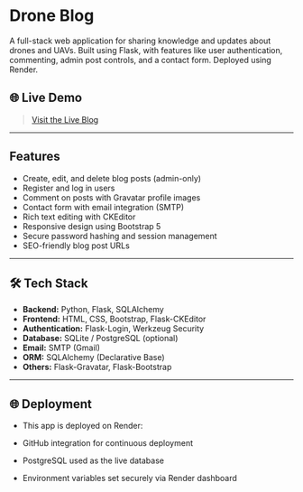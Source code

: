 #  Drone Blog
A full-stack web application for sharing knowledge and updates about drones and UAVs. Built using Flask, with features like user authentication, commenting, admin post controls, and a contact form. Deployed using Render.

## 🌐 Live Demo

> [Visit the Live Blog](https://bala-blog-9no5.onrender.com/)  


---

##  Features

-  Create, edit, and delete blog posts (admin-only)
-  Register and log in users
-  Comment on posts with Gravatar profile images
-  Contact form with email integration (SMTP)
-  Rich text editing with CKEditor
-  Responsive design using Bootstrap 5
-  Secure password hashing and session management
- SEO-friendly blog post URLs

---

## 🛠 Tech Stack

- **Backend:** Python, Flask, SQLAlchemy
- **Frontend:** HTML, CSS, Bootstrap, Flask-CKEditor
- **Authentication:** Flask-Login, Werkzeug Security
- **Database:** SQLite / PostgreSQL (optional)
- **Email:** SMTP (Gmail)
- **ORM:** SQLAlchemy (Declarative Base)
- **Others:** Flask-Gravatar, Flask-Bootstrap

---
## 🌐 Deployment
- This app is deployed on Render:

- GitHub integration for continuous deployment

- PostgreSQL used as the live database

- Environment variables set securely via Render dashboard
  
